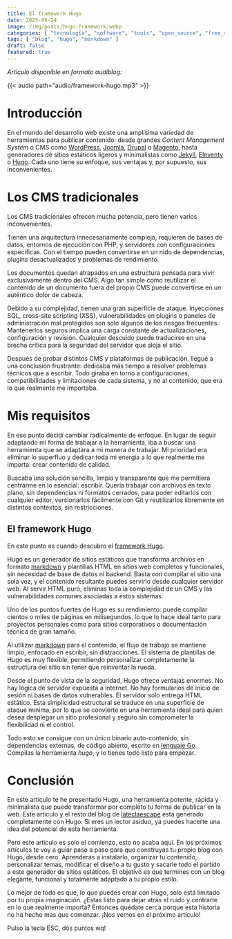 ```yaml
---
title: El framework Hugo
date: 2025-06-24
image: /img/posts/hugo-framework.webp
categories: [ "tecnología", "software", "tools", "open_source", "free_software", "CMS" ]
tags: [ "blog", "hugo", "markdown" ]
draft: false
featured: true
---
```


*Articulo disponible en formato audiblog:*

{{< audio path="audio/framework-hugo.mp3" >}}

# Introducción

En el mundo del desarrollo web existe una amplísima variedad de herramientas para publicar contenido: desde grandes *Content Management System* o CMS como [WordPress](https://wordpress.com/), [Joomla](https://www.joomla.org/), [Drupal](https://new.drupal.org/) o [Magento](https://magento-opensource.com/), hasta generadores de sitios estáticos ligeros y minimalistas como [Jekyll](https://jekyllrb.com/), [Eleventy](https://www.11ty.dev/) o [Hugo](https://gohugo.io/). Cada uno tiene su enfoque, sus ventajas y, por supuesto, sus inconvenientes.

# Los CMS tradicionales

Los CMS tradicionales ofrecen mucha potencia, pero tienen varios inconvenientes.

Tienen una arquitectura innecesariamente compleja, requieren de bases de datos, entornos de ejecución con PHP, y servidores con configuraciones específicas. Con el tiempo pueden convertirse en un nido de dependencias, plugins desactualizados y problemas de rendimiento.

Los documentos quedan atrapados en una estructura pensada para vivir exclusivamente dentro del CMS. Algo tan simple como reutilizar el contenido de un documento fuera del propio CMS puede convertirse en un auténtico dolor de cabeza.

Debido a su complejidad, tienen una gran superficie de ataque. Inyecciones SQL, cross-site scripting (XSS), vulnerabilidades en plugins o paneles de administración mal protegidos son solo algunos de los riesgos frecuentes. Mantenerlos seguros implica una carga constante de actualizaciones, configuración y revisión. Cualquier descuido puede traducirse en una brecha crítica para la seguridad del servidor que aloja el sitio.

Después de probar distintos CMS y plataformas de publicación, llegué a una conclusión frustrante: dedicaba más tiempo a resolver problemas técnicos que a escribir. Todo giraba en torno a configuraciones, compatibilidades y limitaciones de cada sistema, y no al contenido, que era lo que realmente me importaba.

# Mis requisitos

En ese punto decidí cambiar radicalmente de enfoque. En lugar de seguir adaptando mi forma de trabajar a la herramienta, iba a buscar una herramienta que se adaptara a mi manera de trabajar. Mi prioridad era eliminar lo superfluo y dedicar toda mi energía a lo que realmente me importa: crear contenido de calidad.

Buscaba una solución sencilla, limpia y transparente que me permitiera centrarme en lo esencial: escribir. Quería trabajar con archivos en texto plano, sin dependencias ni formatos cerrados, para poder editarlos con cualquier editor, versionarlos fácilmente con Git y reutilizarlos libremente en distintos contextos, sin restricciones.

## El framework Hugo

En este punto es cuando descubro el [framework Hugo](https://gohugo.io/).

Hugo es un generador de sitios estáticos que transforma archivos en formato [markdown](https://commonmark.org/) y plantillas HTML en sitios web completos y funcionales, sin necesidad de base de datos ni backend. Basta con compilar el sitio una sola vez, y el contenido resultante puedes servirlo desde cualquier servidor web. Al servir HTML puro, eliminas toda la complejidad de un CMS y las vulnerabilidades comunes asociadas a estos sistemas.

Uno de los puntos fuertes de Hugo es su rendimiento: puede compilar cientos o miles de páginas en milisegundos, lo que lo hace ideal tanto para proyectos personales como para sitios corporativos o documentación técnica de gran tamaño.

Al utilizar [markdown](https://commonmark.org/) para el contenido, el flujo de trabajo se mantiene limpio, enfocado en escribir, sin distracciones. El sistema de plantillas de Hugo es muy flexible, permitiendo personalizar completamente la estructura del sitio sin tener que reinventar la rueda.

Desde el punto de vista de la seguridad, Hugo ofrece ventajas enormes. No hay lógica de servidor expuesta a internet. No hay formularios de inicio de sesión ni bases de datos vulnerables. El servidor solo entrega HTML estático. Esta simplicidad estructural se traduce en una superficie de ataque mínima, por lo que se convierte en una herramienta ideal para quien desea desplegar un sitio profesional y seguro sin comprometer la flexibilidad ni el control.

Todo esto se consigue con un único binario auto-contenido, sin dependencias externas, de código abierto, escrito en [lenguaje Go](/post/2025/golang-language). Compilas la herramienta *hugo*, y lo tienes todo listo para empezar.

# Conclusión

En este artículo te he presentado Hugo, una herramienta potente, rápida y minimalista que puede transformar por completo tu forma de publicar en la web. Este articulo y el resto del blog de [lateclaescape](https://www.lateclaescape.com) está generado completamente con Hugo. Si eres un lector asiduo, ya puedes hacerte una idea del potencial de esta herramienta.

Pero este articulo es solo el comienzo, esto no acaba aquí. En los próximos artículos te voy a guiar paso a paso para que construyas tu propio blog con Hugo, desde cero. Aprenderás a instalarlo, organizar tu contenido, personalizar temas, modificar el diseño a tu gusto y sacarle todo el partido a este generador de sitios estáticos. El objetivo es que termines con un blog elegante, funcional y totalmente adaptado a tu propio estilo.

Lo mejor de todo es que, lo que puedes crear con Hugo, solo está limitado por tu propia imaginación. ¿Estas listo para dejar atrás el ruido y centrarte en lo que realmente importa? Entonces quédate cerca porque esta historia no ha hecho mas que comenzar. ¡Nos vemos en el próximo artículo!

Pulso la tecla ESC, dos puntos wq!

